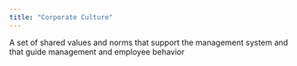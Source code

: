 ```yaml
---
title: "Corporate Culture"
---
```

A set of shared values and norms that support the management system and that guide management and employee behavior

